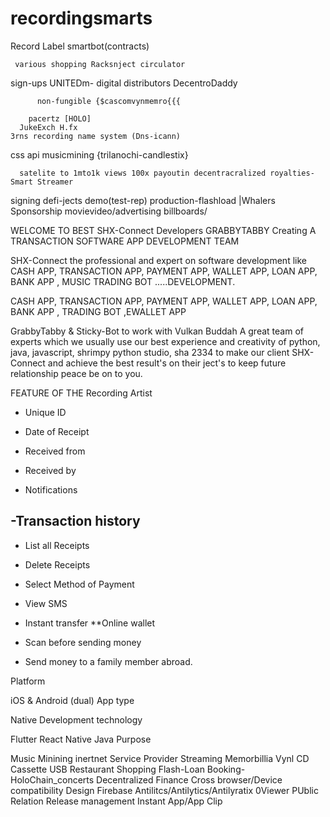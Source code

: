 # recordingsmarts
Record Label smartbot(contracts)
     
     various shopping Racksnject circulator
sign-ups UNITEDm- 
       digital distributors DecentroDaddy
          
          non-fungible {$cascomvynmemro{{{

        pacertz [HOLO]
      JukeExch H.fx
    3rns recording name system (Dns-icann)

css api musicmining {trilanochi-candlestix}


      satelite to 1mto1k views 100x payoutin decentracralized royalties-Smart Streamer
signing defi-jects demo(test-rep) production-flashload |Whalers Sponsorship
      movievideo/advertising billboards/ 


WELCOME TO BEST SHX-Connect Developers GRABBYTABBY Creating A TRANSACTION SOFTWARE APP DEVELOPMENT TEAM

SHX-Connect the professional and expert on software development like CASH APP, TRANSACTION APP, PAYMENT APP, WALLET APP, LOAN APP, BANK APP , MUSIC TRADING BOT .....DEVELOPMENT.

CASH APP, TRANSACTION APP, PAYMENT APP, WALLET APP, LOAN APP, BANK APP , TRADING BOT ,EWALLET APP



GrabbyTabby & Sticky-Bot to work with Vulkan Buddah A great team of experts which we usually use our best experience and creativity of python, java, javascript, shrimpy python studio, sha 2334 to make our client SHX-Connect and achieve the best result's on their ject's to keep future relationship peace be on to you.


FEATURE OF THE Recording Artist



- Unique ID

- Date of Receipt

- Received from

- Received by

- Notifications

-Transaction history
-----------------------
- List all Receipts
- Delete Receipts
- Select Method of Payment

- View SMS

- Instant transfer
**Online wallet

- Scan before sending money
- Send money to a family member abroad.



Platform

iOS & Android (dual)
App type

Native
Development technology

Flutter
React Native
Java
Purpose

Music
Minining
inertnet Service Provider
Streaming
Memorbillia Vynl CD Cassette USB
Restaurant
Shopping
Flash-Loan
Booking-HoloChain_concerts
Decentralized Finance
Cross browser/Device compatibility
Design
Firebase
Antilitcs/Antilytics/Antilyratix 0Viewer
PUblic Relation Release management
Instant App/App Clip
